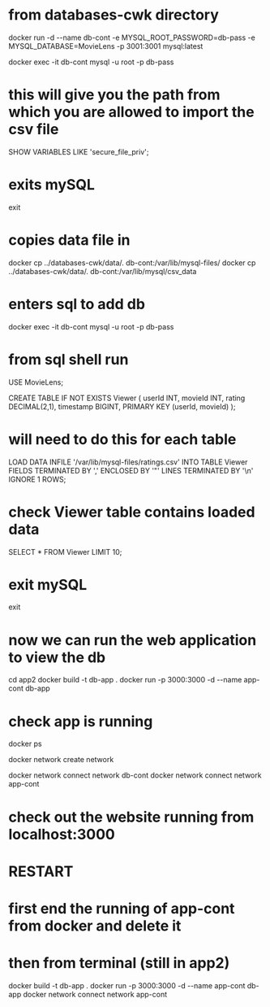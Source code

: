 # from databases-cwk directory

docker run -d --name db-cont -e MYSQL_ROOT_PASSWORD=db-pass -e MYSQL_DATABASE=MovieLens -p 3001:3001 mysql:latest

docker exec -it db-cont mysql -u root -p
db-pass

# this will give you the path from which you are allowed to import the csv file
SHOW VARIABLES LIKE 'secure_file_priv'; 

# exits mySQL
exit 

# copies data file in
docker cp ../databases-cwk/data/. db-cont:/var/lib/mysql-files/
docker cp ../databases-cwk/data/. db-cont:/var/lib/mysql/csv_data

# enters sql to add db
docker exec -it db-cont mysql -u root -p
db-pass

# from sql shell run
USE MovieLens;

CREATE TABLE IF NOT EXISTS Viewer (
    userId INT,
    movieId INT,
    rating DECIMAL(2,1),
    timestamp BIGINT,
    PRIMARY KEY (userId, movieId)
);

# will need to do this for each table
LOAD DATA INFILE '/var/lib/mysql-files/ratings.csv' 
INTO TABLE Viewer 
FIELDS TERMINATED BY ',' 
ENCLOSED BY '"' 
LINES TERMINATED BY '\n'
IGNORE 1 ROWS;

# check Viewer table contains loaded data
SELECT * FROM Viewer LIMIT 10;

# exit mySQL
exit

# now we can run the web application to view the db
cd app2
docker build -t db-app .
docker run -p 3000:3000 -d --name app-cont db-app

# check app is running
docker ps

docker network create network

docker network connect network db-cont
docker network connect network app-cont

# check out the website running from localhost:3000

# RESTART

# first end the running of app-cont from docker and delete it
# then from terminal (still in app2)
docker build -t db-app .
docker run -p 3000:3000 -d --name app-cont db-app
docker network connect network app-cont